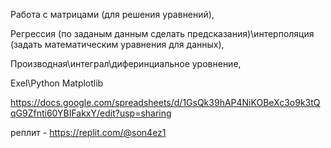 Работа с матрицами (для решения уравнений),

Регрессия (по заданым данным сделать предсказания)\интерполяция (задать математическим уравнения для данных),

Производная\интеграл\диферинциальное уровнение,

Exel\Python Matplotlib

https://docs.google.com/spreadsheets/d/1GsQk39hAP4NiKOBeXc3o9k3tQqG9Zfnti60YBIFakxY/edit?usp=sharing

реплит - https://replit.com/@son4ez1
